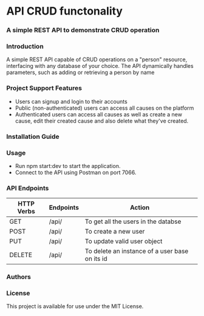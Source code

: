 # API CRUD functonality
###  A simple REST API to demonstrate CRUD operation

### Introduction
A simple REST API capable of CRUD operations on a "person" resource, interfacing with any database of your choice. The API dynamically handles parameters, such as adding or retrieving a person by name

### Project Support Features
* Users can signup and login to their accounts
* Public (non-authenticated) users can access all causes on the platform
* Authenticated users can access all causes as well as create a new cause, edit their created cause and also delete what they've created.
### Installation Guide

### Usage
* Run npm start:dev to start the application.
* Connect to the API using Postman on port 7066.

### API Endpoints
| HTTP Verbs | Endpoints | Action |
| --- | --- | --- |
| GET | /api/ | To get all the users in the databse |
| POST | /api/ | To create a new user |
| PUT | /api/<id> | To update valid user object |
| DELETE | /api/<id> | To delete an instance of a user base on its id |

### Authors

### License
This project is available for use under the MIT License.

